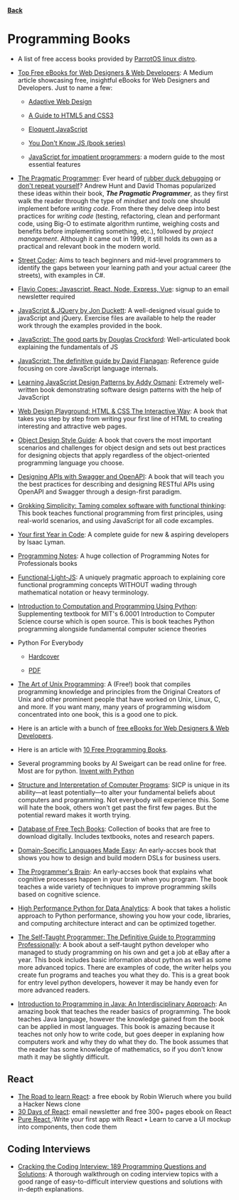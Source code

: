 **[Back](/README.md/)**

# Programming Books

- A list of free access books provided by [ParrotOS linux distro](https://archive.parrotsec.org/parrot/misc/openbooks/programming/).

- [Top Free eBooks for Web Designers & Web Developers](https://medium.com/web-development-zone/top-free-ebooks-for-web-designers-web-developers-f8c6a70465ad): A Medium article showcasing free, insightful eBooks for Web Designers and Developers. Just to name a few:

  - [Adaptive Web Design](https://adaptivewebdesign.info/1st-edition/)

  - [A Guide to HTML5 and CSS3](https://html5hive.org/free-ebook-a-guide-to-html5-and-css3/)

  - [Eloquent JavaScript](http://eloquentjavascript.net/)

  - [You Don't Know JS (book series)](https://github.com/getify/You-Dont-Know-JS#you-dont-know-js-book-series)

  - [JavaScript for impatient programmers](http://exploringjs.com/impatient-js/index.html): a modern guide to the most essential features

- [The Pragmatic Programmer](https://www.amazon.com/Pragmatic-Programmer-Journeyman-Master-ebook-dp-B003GCTQAE/dp/B003GCTQAE/ref=mt_kindle?_encoding=UTF8&me=&qid=): Ever heard of [rubber duck debugging](https://en.wikipedia.org/wiki/Rubber_duck_debugging) or [don't repeat yourself](https://en.wikipedia.org/wiki/Don%27t_repeat_yourself)? Andrew Hunt and David Thomas popularized these ideas within their book, **_The Pragmatic Programmer_**, as they first walk the reader through the type of _mindset_ and _tools_ one should implement before _writing code_. From there they delve deep into best practices for _writing code_ (testing, refactoring, clean and performant code, using Big-O to estimate algorithm runtime, weighing costs and benefits before implementing something, etc.), followed by _project management_. Although it came out in 1999, it still holds its own as a practical and relevant book in the modern world.

- [Street Coder](https://www.manning.com/books/street-coder): Aims to teach beginners and mid-level programmers to identify the gaps between your learning path and your actual career (the streets), with examples in C#.

- [Flavio Copes: Javascript, React, Node, Express, Vue](https://flaviocopes.com/page/ebooks/): signup to an email newsletter required

- [JavaScript & JQuery by Jon Duckett](http://www.javascriptbook.com): A well-designed visual guide to javaScript and jQuery. Exercise files are available to help the reader work through the examples provided in the book.

- [JavaScript: The good parts by Douglas Crockford](https://www.amazon.com/JavaScript-Good-Parts-Douglas-Crockford/dp/0596517742): Well-articulated book explaining the fundamentals of JS

- [JavaScript: The definitive guide by David Flanagan](https://www.amazon.com/JavaScript-Definitive-Guide-Activate-Guides-ebook/dp/B004XQX4K0/): Reference guide focusing on core JavaScript language internals.

- [Learning JavaScript Design Patterns by Addy Osmani](https://addyosmani.com/resources/essentialjsdesignpatterns/book/): Extremely well-written book demonstrating software design patterns with the help of JavaScript

- [Web Design Playground: HTML & CSS The Interactive Way](https://www.manning.com/books/web-design-playground/): A book that takes you step by step from writing your first line of HTML to creating interesting and attractive web pages.

- [Object Design Style Guide](https://www.manning.com/books/object-design-style-guide/): A book that covers the most important scenarios and challenges for object design and sets out best practices for designing objects that apply regardless of the object-oriented programming language you choose.
- [Designing APIs with Swagger and OpenAPI](https://www.manning.com/books/designing-apis-with-swagger-and-openapi/): A book that will teach you the best practices for describing and designing RESTful APIs using OpenAPI and Swagger through a design-first paradigm.

- [Grokking Simplicity: Taming complex software with functional thinking](https://www.manning.com/books/grokking-simplicity): This book teaches functional programming from first principles, using real-world scenarios, and using JavaScript for all code excamples.

- [Your first Year in Code](https://leanpub.com/firstyearincode): A complete guide for new & aspiring developers by Isaac Lyman.

- [Programming Notes](https://books.goalkicker.com/): A huge collection of Programming Notes for Professionals books

- [Functional-Light-JS](https://github.com/getify/Functional-Light-JS): A uniquely pragmatic approach to explaining core functional programming concepts WITHOUT wading through mathematical notation or heavy terminology.

- [Introduction to Computation and Programming Using Python](https://mitpress.mit.edu/books/introduction-computation-and-programming-using-python-second-edition): Supplementing textbook for MIT's 6.0001 Introduction to Computer Science course which is open source. This is book teaches Python programming alongside fundamental computer science theories

- Python For Everybody
  - [Hardcover](https://www.amazon.com/Python-Everybody-Exploring-Data/dp/1530051126)
  
  - [PDF](http://do1.dr-chuck.com/pythonlearn/EN_us/pythonlearn.pdf)
  
- [The Art of Unix Programming](http://www.catb.org/~esr/writings/taoup/html/): A (Free!) book that compiles programming knowledge and principles from the Original Creators of Unix and other prominent people that have worked on Unix, Linux, C, and more. If you want many, many years of programming wisdom concentrated into one book, this is a good one to pick.

* Here is an article with a bunch of [free eBooks for Web Designers & Web Developers](https://medium.com/web-development-zone/top-free-ebooks-for-web-designers-web-developers-f8c6a70465ad).

- Here is an article with [10 Free Programming Books](https://tutorialzine.com/2018/01/10-free-programming-books-you-should-read-in-2018).

- Several programming books by Al Sweigart can be read online for free. Most are for python. [Invent with Python](https://inventwithpython.com/)

- [Structure and Interpretation of Computer Programs](https://mitpress.mit.edu/sites/default/files/sicp/full-text/book/book-Z-H-1.html): SICP is unique in its ability—at least potentially—to alter your fundamental beliefs about computers and programming. Not everybody will experience this. Some will hate the book, others won't get past the first few pages. But the potential reward makes it worth trying.

- [Database of Free Tech Books](https://www.freetechbooks.com/): Collection of books that are free to download digitally. Includes textbooks, notes and research papers.

- [Domain-Specific Languages Made Easy](https://www.manning.com/books/domain-specific-languages-made-easy): An early-accses book that shows you how to design and build modern DSLs for business users.

- [The Programmer's Brain](https://www.manning.com/books/the-programmers-brain): An early-accses book that explains what cognitive processes happen in your brain when you program. The book teaches a wide variety of techniques to improve programming skills based on cognitive science.

- [High Performance Python for Data Analytics](https://www.manning.com/books/high-performance-python-for-data-analytics/): A book that takes a holistic approach to Python performance, showing you how your code, libraries, and computing architecture interact and can be optimized together.

- [The Self-Taught Programmer: The Definitive Guide to Programming Professionally](https://www.amazon.com/Self-Taught-Programmer-Definitive-Programming-Professionally-ebook/dp/B01M01YDQA/ref=sr_1_2?crid=273PAXIGYP2RO&dchild=1&keywords=the+self+taught+programmer&qid=1610951473&sprefix=the+self+taugh%2Caps%2C288&sr=8-2): A book about a self-taught python developer who managed to study programming on his own and get a job at eBay after a year. This book includes basic information about python as well as some more advanced topics. There are examples of code, the writer helps you create fun programs and teaches you what they do. This is a great book for entry level python developers, however it may be handy even for more advanced readers.

- [Introduction to Programming in Java: An Interdisciplinary Approach](https://www.amazon.com/Introduction-Programming-Java-Interdisciplinary-Approach/dp/0672337843/ref=as_li_ss_tl?ie=UTF8&qid=1513867682&sr=8-1-fkmr0&keywords=intro+to+java+programming+sedgewick&linkCode=sl1&tag=introcs-20&linkId=3a3c7675a2dcd617dc61653624f721a3): An amazing book that teaches the reader basics of programming. The book teaches Java language, however the knowledge gained from the book can be applied in most languages. This book is amazing because it teaches not only how to write code, but goes deeper in explaning how computers work and why they do what they do. The book assumes that the reader has some knowledge of mathematics, so if you don't know math it may be slightly difficult.

## React

- [The Road to learn React](https://leanpub.com/the-road-to-learn-react): a free ebook by Robin Wieruch where you build a Hacker News clone
- [30 Days of React](https://www.fullstackreact.com/30-days-of-react/): email newsletter and free 300+ pages ebook on React
- [Pure React ](https://s3.amazonaws.com/daveceddia.com/Pure+React+-+sample+chapters.pdf):Write your first app with React
  • Learn to carve a UI mockup into components, then code them

## Coding Interviews

- [Cracking the Coding Interview: 189 Programming Questions and Solutions](https://www.amazon.com/Cracking-Coding-Interview-Programming-Questions/dp/0984782850/ref=sr_1_2?keywords=cracking+the+coding+interview&qid=1576284109&sr=8-2): A thorough walkthrough on coding interview topics with a good range of easy-to-difficult interview questions and solutions with in-depth explanations.
